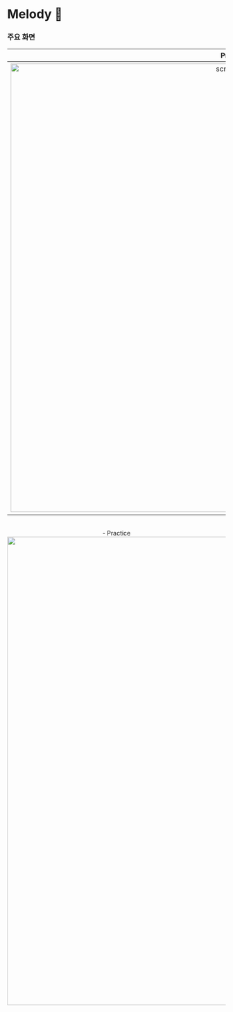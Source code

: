 # Melody 🎵

### 주요 화면
<div align="center">

| **Practice** | **Play Melody**  |
| :------: |  :------: | 
| <img width="1033" alt="screenshot_1" src="https://github.com/user-attachments/assets/3ce81b31-97d4-4906-8f45-c906068817a3"> | [<img width="1033" alt="screenshot_1" src="https://github.com/user-attachments/assets/84de5131-c8a2-4f2c-bb2c-9cb82f081d98">  | 

<br>
    - Practice 
<br>

<img width="1079" alt="screenshot_3" src="https://github.com/user-attachments/assets/6aeaa891-9d06-4ad9-a151-11876db83ef2">
</div>

<br>
